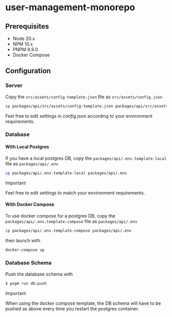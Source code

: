 # user-management-monorepo

## Prerequisites

- Node 20.x
- NPM 10.x
- PNPM 8.9.0
- Docker Compose

## Configuration

### Server

Copy the `src/assets/config-template.json` file as `src/assets/config.json`

```bash
cp packages/api/src/assets/config-template.json packages/api/src/assets/config.json
```

Feel free to edit settings in _config.json_ according to your environment requirements.


### Database

#### With Local Postgres

If you have a local postgres DB, copy the `packages/api/.env.template-local` file as `packages/api/.env`

```bash
cp packages/api/.env.template-local packages/api/.env
```

> [!IMPORTANT]  
> Feel free to edit settings to match your environment requirements.

#### With Docker Compose

To use docker compose for a postgres DB, copy the `packages/api/.env.template-compose` file as `packages/api/.env`

```bash
cp packages/api/.env.template-compose packages/api/.env
```

then launch with


```bash
docker-compose up
```

### Database Schema

Push the database schema with 

```bash
$ pnpm run db:push
```

> [!IMPORTANT]  
> When using the docker compose template, the DB schema will have to be pushed as above 
> every time you restart the postgres container.
